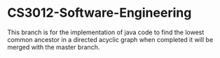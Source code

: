 # CS3012-Software-Engineering
This branch is for the implementation of java code to find the lowest common ancestor in a directed acyclic graph when completed it will
be merged with the master branch.
